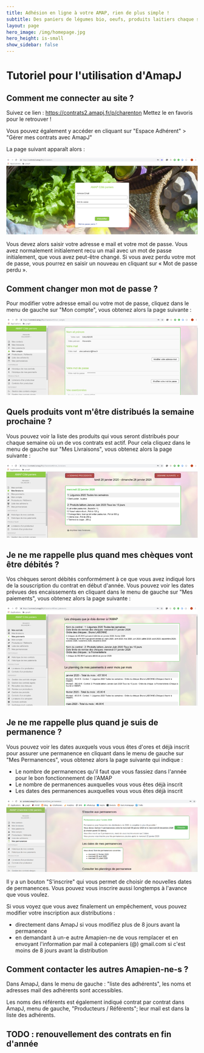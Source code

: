 ```yaml
---
title: Adhésion en ligne à votre AMAP, rien de plus simple !
subtitle: Des paniers de légumes bio, oeufs, produits laitiers chaque semaine...
layout: page
hero_image: /img/homepage.jpg
hero_height: is-small
show_sidebar: false
---
```


# Tutoriel pour l'utilisation d'AmapJ

## Comment me connecter au site ?

Suivez ce lien : https://contrats2.amapj.fr/p/charenton
Mettez le en favoris pour le retrouver !

Vous pouvez également y accéder en cliquant sur "Espace Adhérent" > "Gérer mes contrats avec AmapJ"

La page suivant apparaît alors : 

![AmapJ Ecran de connection](/img/Amapj_ecranConnection_900x360.png)

Vous devez alors saisir votre adresse e mail et votre mot de passe. Vous avez normalement initialement recu un mail avec un mot de passe initialement, que vous avez peut-être changé. Si vous avez perdu votre mot de passe, vous pourrez en saisir un nouveau en cliquant sur « Mot de passe perdu ».

## Comment changer mon mot de passe ?

Pour modifier votre adresse email ou votre mot de passe, cliquez dans le menu de gauche sur "Mon compte", vous obtenez alors la page suivante :

![AmapJ Ecran de changement de mot de passe](/img/Amapj_ecranMonCompte_900x360.png)

## Quels produits vont m'être distribués la semaine prochaine ?

Vous pouvez voir la liste des produits qui vous seront distribués pour chaque semaine où un de vos contrats est actif. Pour cela cliquez dans le menu de gauche sur "Mes Livraisons", vous obtenez alors la page suivante :

![AmapJ Ecran Mes Livraisons](/img/Amapj_ecranMesLivraisons_900x347.png)

## Je ne me rappelle plus quand mes chèques vont être débités ?

Vos chèques seront débités conformément à ce que vous avez indiqué lors de la souscription du contrat en début d'année. Vous pouvez voir les dates prévues des encaissements en cliquant dans le menu de gauche sur "Mes paiements", vous obtenez alors la page suivante :

![AmapJ Ecran Mes Paiements](/img/Amapj_ecranMesPaiements_900x464.png)


## Je ne me rappelle plus quand je suis de permanence ?

Vous pouvez voir les dates auxquels vous vous êtes d'ores et déjà inscrit pour assurer une permanence en 
cliquant dans le menu de gauche sur "Mes Permanences", vous obtenez alors la page suivante qui indique :
- Le nombre de permanences qu'il faut que vous fassiez dans l'année pour le bon fonctionnement de l'AMAP
- Le nombre de permanences auxquelles vous vous êtes déjà inscrit
- Les dates des permanences auxquelles vous vous êtes déjà inscrit


![AmapJ Ecran Mes Permanences](/img/Amapj_ecranMesPermanences_900x341.png)

Il y a un bouton "S'inscrire" qui vous permet de choisir de nouvelles dates de permanences.  Vous pouvez vous inscrire aussi longtemps à l'avance que vous voulez.

Si vous voyez que vous avez finalement un empêchement, vous pouvez modifier votre inscription aux distributions :  
+ directement dans AmapJ si vous modifiez plus de 8 jours avant la permanence
+ en demandant à un-e autre Amapien-ne de vous remplacer et en envoyant l'information par mail à cotepaniers (@) gmail.com si c'est moins de 8 jours avant la distribution


## Comment contacter les autres Amapien-ne-s ?

Dans AmapJ, dans le menu de gauche : "liste des adhérents", les noms et adresses mail des adhérents sont accessibles.

Les noms des référents est également indiqué contrat par contrat dans AmapJ, menu de gauche, "Producteurs / Référents"; leur mail est dans la liste des adhérents.

## TODO : renouvellement des contrats en fin d'année

